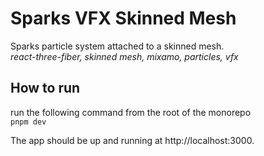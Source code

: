 # Sparks VFX Skinned Mesh

Sparks particle system attached to a skinned mesh.  
*react-three-fiber, skinned mesh, mixamo, particles, vfx*

## How to run

run the following command from the root of the monorepo  
`pnpm dev`

The app should be up and running at http://localhost:3000.
